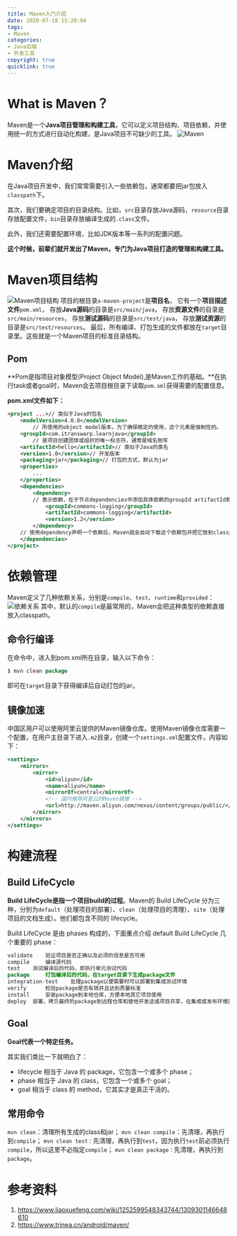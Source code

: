 ```yaml
---
title: Maven入门介绍
date: 2020-07-18 15:20:04
tags:
- Maven
categories: 
- Java后端
- 开发工具
copyright: true
quicklink: true
---
```

# What is Maven？
Maven是一个**Java项目管理和构建工具**，它可以定义项目结构、项目依赖，并使用统一的方式进行自动化构建，是Java项目不可缺少的工具。
![Maven](https://s1.ax1x.com/2020/07/18/UgJM0x.png)
<!--more-->
# Maven介绍
在Java项目开发中，我们常常需要引入一些依赖包，通常都要把jar包放入`classpath`下。

其次，我们要确定项目的目录结构。比如，`src`目录存放Java源码，`resource`目录存放配置文件，`bin`目录存放编译生成的`.class`文件。

此外，我们还需要配置环境，比如JDK版本等一系列的配置问题。

**这个时候，前辈们就开发出了Maven，专门为Java项目打造的管理和构建工具。**

# Maven项目结构
![Maven项目结构](https://s1.ax1x.com/2020/07/18/UgNBAx.png)
项目的根目录`a-maven-project`是**项目名**，
它有一个**项目描述文件**`pom.xml`，
存放**Java源码**的目录是`src/main/java`，
存放**资源文件**的目录是`src/main/resources`，
存放**测试源码**的目录是`src/test/java`，
存放**测试资源**的目录是`src/test/resources`。
最后，所有编译、打包生成的文件都放在`target`目录里。这些就是一个Maven项目的标准目录结构。
## Pom
**Pom是指项目对象模型(Project Object Model),是Maven工作的基础。**在执行task或者goal时，Maven会去项目根目录下读取`pom.xml`获得需要的配置信息。

**pom.xml文件如下：**
```xml
<project ...>// 类似于Java的包名
	<modelVersion>4.0.0</modelVersion>
        // 所使用的object model版本，为了确保稳定的使用，这个元素是强制性的。
	<groupId>com.itranswarp.learnjava</groupId>
        // 是项目创建团体或组织的唯一标志符，通常是域名倒写
	<artifactId>hello</artifactId>// 类似于Java的类名
	<version>1.0</version>// 开发版本
	<packaging>jar</packaging>// 打包的方式，默认为jar
	<properties>
        ...
	</properties>
	<dependencies>
        <dependency> 
        // 表示依赖，在子节点dependencies中添加具体依赖的groupId artifactId和version 
            <groupId>commons-logging</groupId>
            <artifactId>commons-logging</artifactId>
            <version>1.2</version>
        </dependency>
    // 使用dependency声明一个依赖后，Maven就会自动下载这个依赖包并把它放到classpath中。
	</dependencies>
</project>
```
# 依赖管理
Maven定义了几种依赖关系，分别是`compile`、`test`、`runtime`和`provided`：
![依赖关系](https://s1.ax1x.com/2020/07/18/UgwBse.png)
其中，默认的`compile`是最常用的，Maven会把这种类型的依赖直接放入classpath。
## 命令行编译
在命令中，进入到pom.xml所在目录，输入以下命令：
```Java
$ mvn clean package
```
即可在`target`目录下获得编译后自动打包的jar。
## 镜像加速
中国区用户可以使用阿里云提供的Maven镜像仓库。使用Maven镜像仓库需要一个配置，在用户主目录下进入`.m2`目录，创建一个`settings.xml`配置文件，内容如下：
```xml
<settings>
    <mirrors>
        <mirror>
            <id>aliyun</id>
            <name>aliyun</name>
            <mirrorOf>central</mirrorOf>
            <!-- 国内推荐阿里云的Maven镜像 -->
            <url>http://maven.aliyun.com/nexus/content/groups/public/</url>
        </mirror>
    </mirrors>
</settings>
```
# 构建流程
## Build LifeCycle
**Build LifeCycle是指一个项目build的过程**。Maven的 Build LifeCycle 分为三种，分别为`default`（处理项目的部署）、`clean`（处理项目的清理）、`site`（处理项目的文档生成）。他们都包含不同的 lifecycle。

Build LifeCycle 是由 phases 构成的，下面重点介绍 default Build LifeCycle 几个重要的 phase：
```Java
validate    验证项目是否正确以及必须的信息是否可用
compile     编译源代码
test    测试编译后的代码，即执行单元测试代码
package     打包编译后的代码，在target目录下生成package文件
integration-test    处理package以便需要时可以部署到集成测试环境
verify      检验package是否有效并且达到质量标准
install     安装package到本地仓库，方便本地其它项目使用
deploy  部署，拷贝最终的package到远程仓库和替他开发这或项目共享，在集成或发布环境完成
```
## Goal
**Goal代表一个特定任务。**

其实我们类比一下就明白了：
+ lifecycle 相当于 Java 的 package，它包含一个或多个 phase；
+ phase 相当于 Java 的 class，它包含一个或多个 goal；
+ goal 相当于 class 的 method，它其实才是真正干活的。

## 常用命令
`mvn clean`：清理所有生成的class和jar；
`mvn clean compile`：先清理，再执行到`compile`；
`mvn clean test：`先清理，再执行到`test`，因为执行`test`前必须执行`compile`，所以这里不必指定`compile`；
`mvn clean package：`先清理，再执行到`package`。

# 参考资料
1. https://www.liaoxuefeng.com/wiki/1252599548343744/1309301146648610
2. https://www.trinea.cn/android/maven/